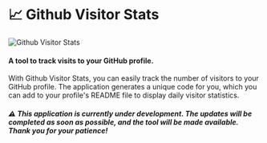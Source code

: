 # 📈 Github Visitor Stats

![Github Visitor Stats](https://avatars.githubusercontent.com/u/181367366?s=128&v=4)

#### A tool to track visits to your GitHub profile.

With Github Visitor Stats, you can easily track the number of visitors to your GitHub profile. The application generates a unique code for you, which you can add to your profile's README file to display daily visitor statistics.

##### ⚠️ This application is currently under development. The updates will be completed as soon as possible, and the tool will be made available. Thank you for your patience!
